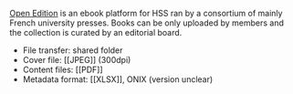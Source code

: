 [Open Edition](http://books.openedition.org/?lang=en) is an ebook platform for HSS ran by a consortium of mainly French university presses. Books can be only uploaded by members and the collection is curated by an editorial board.

* File transfer: shared folder
* Cover file: [[JPEG]] (300dpi)
* Content files: [[PDF]]
* Metadata format: [[XLSX]], ONIX (version unclear)